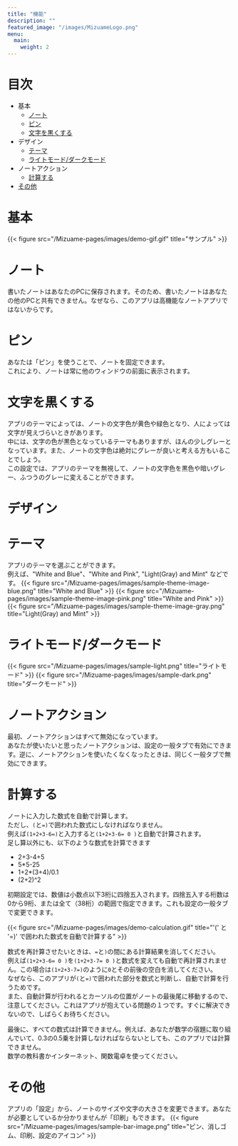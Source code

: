 ```yaml
---
title: "機能"
description: ""
featured_image: "/images/MizuameLogo.png"
menu:
  main:
    weight: 2
---
```

# 目次
- 基本
  - [ノート](#ノート)
  - [ピン](#ピン)
  - [文字を黒くする](#文字を黒くする)
- デザイン
  - [テーマ](#テーマ)
  - [ライトモード/ダークモード](#ライトモードダークモード)
- ノートアクション
  - [計算する](#計算する)
- [その他](#その他)

# 基本

{{< figure src="/Mizuame-pages/images/demo-gif.gif" title="サンプル" >}}

# ノート
書いたノートはあなたのPCに保存されます。そのため、書いたノートはあなたの他のPCと共有できません。なぜなら、このアプリは高機能なノートアプリではないからです。

# ピン
あなたは「ピン」を使うことで、ノートを固定できます。  
これにより、ノートは常に他のウィンドウの前面に表示されます。

# 文字を黒くする
アプリのテーマによっては、ノートの文字色が黄色や緑色となり、人によっては文字が見えづらいときがあります。  
中には、文字の色が黒色となっているテーマもありますが、ほんの少しグレーとなっています。また、ノートの文字色は絶対にグレーが良いと考える方もいることでしょう。  
この設定では、アプリのテーマを無視して、ノートの文字色を黒色や暗いグレー、ふつうのグレーに変えることができます。  

# デザイン

# テーマ
アプリのテーマを選ぶことができます。  
例えば、"White and Blue"、"White and Pink", "Light(Gray) and Mint" などです。
{{< figure src="/Mizuame-pages/images/sample-theme-image-blue.png" title="White and Blue" >}}
{{< figure src="/Mizuame-pages/images/sample-theme-image-pink.png" title="White and Pink" >}}
{{< figure src="/Mizuame-pages/images/sample-theme-image-gray.png" title="Light(Gray) and Mint" >}}

# ライトモード/ダークモード
{{< figure src="/Mizuame-pages/images/sample-light.png" title="ライトモード" >}}
{{< figure src="/Mizuame-pages/images/sample-dark.png" title="ダークモード" >}}

# ノートアクション
最初、ノートアクションはすべて無効になっています。  
あなたが使いたいと思ったノートアクションは、設定の一般タブで有効にできます。逆に、ノートアクションを使いたくなくなったときは、同じく一般タブで無効にできます。  

# 計算する
ノートに入力した数式を自動で計算します。  
ただし、`(`と`=)`で囲われた数式にしなければなりません。  
例えば`(1+2+3-6=)`と入力すると`(1+2+3-6= 0 )`と自動で計算されます。  
足し算以外にも、以下のような数式を計算できます
- 2+3-4+5
- 5*5-25
- 1+2*(3+4)/0.1
- (2+2)^2

初期設定では、数値は小数点以下3桁に四捨五入されます。四捨五入する桁数は0から9桁、または全て（38桁）の範囲で指定できます。これも設定の一般タブで変更できます。  

{{< figure src="/Mizuame-pages/images/demo-calculation.gif" title="'(' と '=)' で囲われた数式を自動で計算する" >}}

数式を再計算させたいときは、`=`と`)`の間にある計算結果を消してください。  
例えば`(1+2+3-6= 0 )`を`(1+2+3-7= 0 )`と数式を変えても自動で再計算されません。この場合は`(1+2+3-7=)`のように`0`とその前後の空白を消してください。  
なぜなら、このアプリが`(`と`=)`で囲われた部分を数式と判断し、自動で計算を行うためです。  
また、自動計算が行われるとカーソルの位置がノートの最後尾に移動するので、注意してください。これはアプリが抱えている問題の１つです。すぐに解決できないので、しばらくお待ちください。

最後に、すべての数式は計算できません。例えば、あなたが数学の宿題に取り組んでいて、0.3の0.5乗を計算しなければならないとしても、このアプリでは計算できません。  
数学の教科書かインターネット、関数電卓を使ってください。  

# その他
アプリの「設定」から、ノートのサイズや文字の大きさを変更できます。あなたが必要としているか分かりませんが「印刷」もできます。
{{< figure src="/Mizuame-pages/images/sample-bar-image.png" title="ピン、消しゴム、印刷、設定のアイコン" >}}
